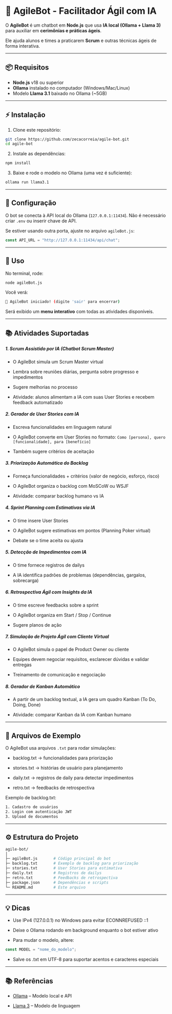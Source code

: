 # 🤖 AgileBot - Facilitador Ágil com IA

O **AgileBot** é um chatbot em **Node.js** que usa **IA local (Ollama + Llama 3)** para auxiliar em **cerimônias e práticas ágeis**.  

Ele ajuda alunos e times a praticarem **Scrum** e outras técnicas ágeis de forma interativa.

---

## 📦 Requisitos

- **Node.js** v18 ou superior  
- **Ollama** instalado no computador (Windows/Mac/Linux)  
- Modelo **Llama 3.1** baixado no Ollama (~5GB)  

---

## ⚡ Instalação

1. Clone este repositório:

```bash
git clone https://github.com/zecacorreia/agile-bot.git
cd agile-bot
```

2. Instale as dependências:

```bash
npm install
```

3. Baixe e rode o modelo no Ollama (uma vez é suficiente):

```bash
ollama run llama3.1
```

---

## 🔧 Configuração

O bot se conecta à API local do Ollama (`127.0.0.1:11434`).
Não é necessário criar `.env` ou inserir chave de API.

Se estiver usando outra porta, ajuste no arquivo `agileBot.js`:

```js
const API_URL = "http://127.0.0.1:11434/api/chat";
```

---

## 🚀 Uso

No terminal, rode:

```bash
node agileBot.js
```

Você verá:

```bash
🤖 AgileBot iniciado! (digite 'sair' para encerrar)
```

Será exibido um **menu interativo** com todas as atividades disponíveis.

---

## 📚 Atividades Suportadas
##### 1. Scrum Assistido por IA (Chatbot Scrum Master)

- O AgileBot simula um Scrum Master virtual

- Lembra sobre reuniões diárias, pergunta sobre progresso e impedimentos

- Sugere melhorias no processo

- Atividade: alunos alimentam a IA com suas User Stories e recebem feedback automatizado

##### 2. Gerador de User Stories com IA

- Escreva funcionalidades em linguagem natural

- O AgileBot converte em User Stories no formato:
`Como [persona], quero [funcionalidade], para [benefício]`

- Também sugere critérios de aceitação

##### 3. Priorização Automática do Backlog

- Forneça funcionalidades + critérios (valor de negócio, esforço, risco)

- O AgileBot organiza o backlog com MoSCoW ou WSJF

- Atividade: comparar backlog humano vs IA

##### 4. Sprint Planning com Estimativas via IA

- O time insere User Stories

- O AgileBot sugere estimativas em pontos (Planning Poker virtual)

- Debate se o time aceita ou ajusta

##### 5. Detecção de Impedimentos com IA

- O time fornece registros de dailys

- A IA identifica padrões de problemas (dependências, gargalos, sobrecarga)

##### 6. Retrospectiva Ágil com Insights da IA

- O time escreve feedbacks sobre a sprint

- O AgileBot organiza em Start / Stop / Continue

- Sugere planos de ação

##### 7. Simulação de Projeto Ágil com Cliente Virtual

- O AgileBot simula o papel de Product Owner ou cliente

- Equipes devem negociar requisitos, esclarecer dúvidas e validar entregas

- Treinamento de comunicação e negociação

##### 8. Gerador de Kanban Automático

- A partir de um backlog textual, a IA gera um quadro Kanban (To Do, Doing, Done)

- Atividade: comparar Kanban da IA com Kanban humano

---

## 📄 Arquivos de Exemplo

O AgileBot usa arquivos `.txt` para rodar simulações:

- backlog.txt → funcionalidades para priorização

- stories.txt → histórias de usuário para planejamento

- daily.txt → registros de daily para detectar impedimentos

- retro.txt → feedbacks de retrospectiva

Exemplo de backlog.txt:

```txt
1. Cadastro de usuários
2. Login com autenticação JWT
3. Upload de documentos
```

---

## ⚙️ Estrutura do Projeto

```bash
agile-bot/
│
├─ agileBot.js       # Código principal do bot
├─ backlog.txt       # Exemplo de backlog para priorização
├─ stories.txt       # User Stories para estimativa
├─ daily.txt         # Registros de dailys
├─ retro.txt         # Feedbacks de retrospectiva
├─ package.json      # Dependências e scripts
└─ README.md         # Este arquivo
```

---

## 💡 Dicas

- Use IPv4 (127.0.0.1) no Windows para evitar ECONNREFUSED ::1

- Deixe o Ollama rodando em background enquanto o bot estiver ativo

- Para mudar o modelo, altere:

```js
const MODEL = "nome_do_modelo";
```

- Salve os .txt em UTF-8 para suportar acentos e caracteres especiais

---

## 📚 Referências

- [Ollama](https://ollama.com/?utm_source=chatgpt.com)
 – Modelo local e API

- [Llama 3](https://www.llama.com/?utm_source=chatgpt.com)
 – Modelo de linguagem